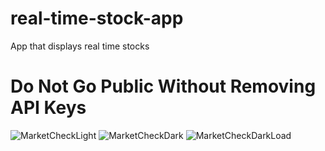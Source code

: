 # real-time-stock-app
App that displays real time stocks
# Do Not Go Public Without Removing API Keys

![MarketCheckLight](https://github.com/user-attachments/assets/fc2a7b8b-d571-492d-af19-a43eaad01928) ![MarketCheckDark](https://github.com/user-attachments/assets/0751e5bc-bde9-453c-90c9-be8dcc777da0) ![MarketCheckDarkLoad](https://github.com/user-attachments/assets/9389327a-4ecb-403a-9200-7f75aefe4ae5)
